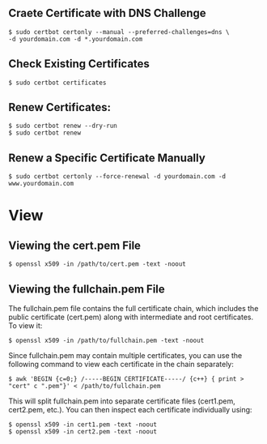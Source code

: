 ## Craete Certificate with DNS Challenge
```
$ sudo certbot certonly --manual --preferred-challenges=dns \
-d yourdomain.com -d *.yourdomain.com
```

## Check Existing Certificates
```
$ sudo certbot certificates
```

## Renew Certificates:
```
$ sudo certbot renew --dry-run
$ sudo certbot renew
```

## Renew a Specific Certificate Manually
```
$ sudo certbot certonly --force-renewal -d yourdomain.com -d www.yourdomain.com
```

# View
## Viewing the cert.pem File
```
$ openssl x509 -in /path/to/cert.pem -text -noout
```

## Viewing the fullchain.pem File
The fullchain.pem file contains the full certificate chain, which includes the public certificate (cert.pem) along with intermediate and root certificates. To view it:

```
$ openssl x509 -in /path/to/fullchain.pem -text -noout
```

Since fullchain.pem may contain multiple certificates, you can use the following command to view each certificate in the chain separately:

```
$ awk 'BEGIN {c=0;} /-----BEGIN CERTIFICATE-----/ {c++} { print > "cert" c ".pem"}' < /path/to/fullchain.pem
```

This will split fullchain.pem into separate certificate files (cert1.pem, cert2.pem, etc.). You can then inspect each certificate individually using:

```
$ openssl x509 -in cert1.pem -text -noout
$ openssl x509 -in cert2.pem -text -noout
```